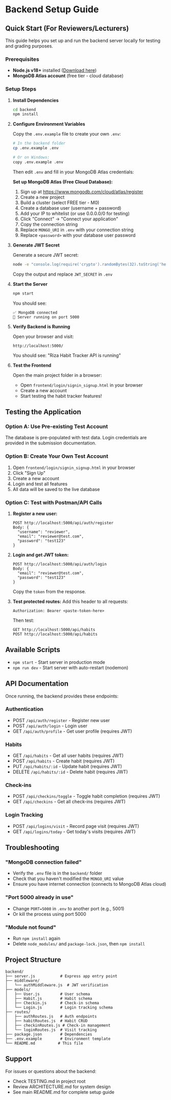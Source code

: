 # Backend Setup Guide

## Quick Start (For Reviewers/Lecturers)

This guide helps you set up and run the backend server locally for testing and grading purposes.

### Prerequisites

- **Node.js v18+** installed ([Download here](https://nodejs.org/))
- **MongoDB Atlas account** (free tier - cloud database)

### Setup Steps

1. **Install Dependencies**

   ```bash
   cd backend
   npm install
   ```

2. **Configure Environment Variables**

   Copy the `.env.example` file to create your own `.env`:

   ```bash
   # In the backend folder
   cp .env.example .env

   # Or on Windows:
   copy .env.example .env
   ```

   Then edit `.env` and fill in your MongoDB Atlas credentials:

   **Set up MongoDB Atlas (Free Cloud Database):**

   1. Sign up at https://www.mongodb.com/cloud/atlas/register
   2. Create a new project
   3. Build a cluster (select FREE tier - M0)
   4. Create a database user (username + password)
   5. Add your IP to whitelist (or use 0.0.0.0/0 for testing)
   6. Click "Connect" → "Connect your application"
   7. Copy the connection string
   8. Replace `MONGO_URI` in `.env` with your connection string
   9. Replace `<password>` with your database user password

3. **Generate JWT Secret**

   Generate a secure JWT secret:

   ```bash
   node -e "console.log(require('crypto').randomBytes(32).toString('hex'))"
   ```

   Copy the output and replace `JWT_SECRET` in `.env`

4. **Start the Server**

   ```bash
   npm start
   ```

   You should see:

   ```
   ✅ MongoDB connected
   🚀 Server running on port 5000
   ```

5. **Verify Backend is Running**

   Open your browser and visit:

   ```
   http://localhost:5000/
   ```

   You should see: "Riza Habit Tracker API is running"

6. **Test the Frontend**

   Open the main project folder in a browser:

   - Open `frontend/login/signin_signup.html` in your browser
   - Create a new account
   - Start testing the habit tracker features!

## Testing the Application

### Option A: Use Pre-existing Test Account

The database is pre-populated with test data. Login credentials are provided in the submission documentation.

### Option B: Create Your Own Test Account

1. Open `frontend/login/signin_signup.html` in your browser
2. Click "Sign Up"
3. Create a new account
4. Login and test all features
5. All data will be saved to the live database

### Option C: Test with Postman/API Calls

1. **Register a new user:**

   ```
   POST http://localhost:5000/api/auth/register
   Body: {
     "username": "reviewer",
     "email": "reviewer@test.com",
     "password": "test123"
   }
   ```

2. **Login and get JWT token:**

   ```
   POST http://localhost:5000/api/auth/login
   Body: {
     "email": "reviewer@test.com",
     "password": "test123"
   }
   ```

   Copy the `token` from the response.

3. **Test protected routes:**
   Add this header to all requests:

   ```
   Authorization: Bearer <paste-token-here>
   ```

   Then test:

   ```
   GET http://localhost:5000/api/habits
   POST http://localhost:5000/api/habits
   ```

## Available Scripts

- `npm start` - Start server in production mode
- `npm run dev` - Start server with auto-restart (nodemon)

## API Documentation

Once running, the backend provides these endpoints:

### Authentication

- POST `/api/auth/register` - Register new user
- POST `/api/auth/login` - Login user
- GET `/api/auth/profile` - Get user profile (requires JWT)

### Habits

- GET `/api/habits` - Get all user habits (requires JWT)
- POST `/api/habits` - Create habit (requires JWT)
- PUT `/api/habits/:id` - Update habit (requires JWT)
- DELETE `/api/habits/:id` - Delete habit (requires JWT)

### Check-ins

- POST `/api/checkins/toggle` - Toggle habit completion (requires JWT)
- GET `/api/checkins` - Get all check-ins (requires JWT)

### Login Tracking

- POST `/api/logins/visit` - Record page visit (requires JWT)
- GET `/api/logins/today` - Get today's visits (requires JWT)

## Troubleshooting

### "MongoDB connection failed"

- Verify the `.env` file is in the `backend/` folder
- Check that you haven't modified the `MONGO_URI` value
- Ensure you have internet connection (connects to MongoDB Atlas cloud)

### "Port 5000 already in use"

- Change `PORT=5000` in `.env` to another port (e.g., 5001)
- Or kill the process using port 5000

### "Module not found"

- Run `npm install` again
- Delete `node_modules/` and `package-lock.json`, then `npm install`

## Project Structure

```
backend/
├── server.js           # Express app entry point
├── middleware/
│   └── authMiddleware.js  # JWT verification
├── models/
│   ├── User.js         # User schema
│   ├── Habit.js        # Habit schema
│   ├── Checkin.js      # Check-in schema
│   └── Login.js        # Login tracking schema
├── routes/
│   ├── authRoutes.js   # Auth endpoints
│   ├── habitRoutes.js  # Habit CRUD
│   ├── checkinRoutes.js # Check-in management
│   └── loginRoutes.js  # Visit tracking
├── package.json        # Dependencies
├── .env.example        # Environment template
└── README.md          # This file
```

## Support

For issues or questions about the backend:

- Check TESTING.md in project root
- Review ARCHITECTURE.md for system design
- See main README.md for complete setup guide

